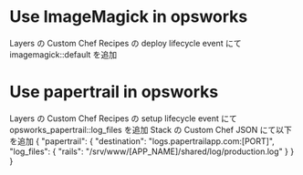 # Use ImageMagick in opsworks
Layers の Custom Chef Recipes の deploy lifecycle event にて imagemagick::default を追加

# Use papertrail in opsworks
Layers の Custom Chef Recipes の setup lifecycle event にて opsworks_papertrail::log_files を追加
Stack の Custom Chef JSON にて以下を追加
{
  "papertrail": {
    "destination": "logs.papertrailapp.com:[PORT]",
    "log_files": {
      "rails": "/srv/www/[APP_NAME]/shared/log/production.log"
    }
  }
}
